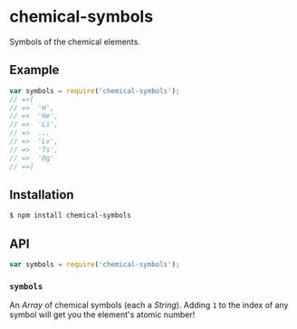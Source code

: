 # chemical-symbols

Symbols of the chemical elements.

## Example

``` javascript
var symbols = require('chemical-symbols');
// =>[
// =>  'H',
// =>  'He',
// =>  'Li',
// =>  ...
// =>  'Lv',
// =>  'Ts',
// =>  'Og'
// =>]
```

## Installation

``` bash
$ npm install chemical-symbols
```

## API

``` javascript
var symbols = require('chemical-symbols');
```

### `symbols`

An _Array_ of chemical symbols (each a _String_). Adding `1` to the index of any
symbol will get you the element's atomic number!
